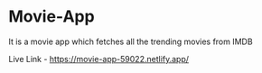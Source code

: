 # Movie-App
It is a movie app which fetches all the trending movies from IMDB

Live Link - https://movie-app-59022.netlify.app/
